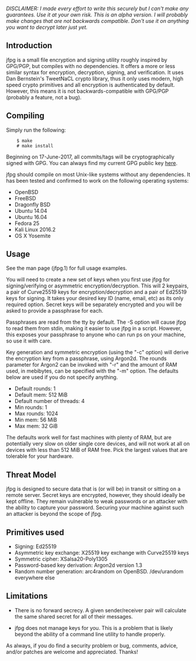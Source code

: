 *DISCLAIMER: I made every effort to write this securely
but I can't make any guarantees. Use it at your own risk.
This is an alpha version. I will probably make changes
that are not backwards compatible. Don't use it on anything 
you want to decrypt later just yet.*

Introduction
------------

jfpg is a small file encryption and signing utility 
roughly inspired by GPG/PGP, but compiles with no dependencies. It
offers a more or less similar  syntax for encryption,
decryption, signing, and verification. It uses
Dan Bernstein's TweetNaCL crypto library, thus it
only uses  modern, high speed crypto primitives 
and all encryption is authenticated by default. 
However, this means it is not backwards-compatible
with GPG/PGP (probably a feature, not a bug). 

Compiling
---------
Simply run the following:

		$ make
		# make install


Beginning on 17-June-2017, all commits/tags will be 
cryptographically signed with GPG. You can always
find my current GPG public key [here](https://nonstate.io/about.html).

jfpg should compile on most Unix-like systems without any
dependencies. It has been tested and confirmed to work on 
the following operating systems:

- OpenBSD
- FreeBSD
- Dragonfly BSD
- Ubuntu 14.04
- Ubuntu 16.04
- Fedora 25
- Kali Linux 2016.2
- OS X Yosemite

Usage
-----
See the man page (jfpg.1) for full usage examples.

You will need to create a new set of keys when you first use jfpg 
for signing/verifying or asymmetric encryption/decryption. 
This will 2 keypairs, a pair of Curve25519 keys for encryption/decryption
and a pair of Ed25519 keys for signing. It takes your desired key ID
(name, email, etc) as its only required option. Secret keys will be 
separately encrypted and you will be asked to provide a passphrase for each.  

Passphrases are read from the tty by default. The -S option will cause
jfpg to read them from stdin, making it easier to use jfpg in a script.
However, this exposes your passphrase to anyone who can run ps on your machine,
so use it with care.

Key generation and symmetric encryption (using the "-c" option) will
derive the encryption key from a passphrase, using Argon2d. 
The rounds parameter for Argon2 can be invoked with "-r" and the amount of 
RAM used, in mebibytes, can be specified with the "-m" option. The defaults
below are used if you do not specify anything. 

- Default rounds: 1
- Default mem: 512 MiB
- Default number of threads: 4
- Min rounds: 1
- Max rounds: 1024
- Min mem: 56 MiB
- Max mem: 32 GiB

The defaults work well for fast machines with plenty of RAM, but are
potentially very slow on older single core devices, and will not work
at all on devices with less than 512 MiB of RAM free. Pick the largest
values that are tolerable for your hardware.

Threat Model
------------

jfpg is designed to secure data that is (or will be) in transit or sitting on 
a remote server. Secret keys are encrypted, however, they should ideally be kept
offline. They remain vulnerable to weak passwords or an attacker with the 
ability to capture your password. Securing your machine against such an attacker
is beyond the scope of jfpg.

 
Primitives used
---------------

- Signing: Ed25519
- Asymmetric key exchange: X25519 key exchange with Curve25519 keys 
- Symmetric cipher: XSalsa20-Poly1305
- Password-based key derivation: Argon2d version 1.3
- Random number generation: arc4random on OpenBSD. /dev/urandom everywhere else

Limitations
-----------

- There is no forward secrecy. A given sender/receiver pair will
	calculate the same shared secret for all of their messages.

- jfpg does not manage keys for you. This is a problem that is likely
	beyond the ability of a command line utility to handle properly. 

As always, if you do find a security problem or bug, 
comments, advice, and/or patches are welcome and appreciated. Thanks!
